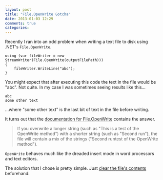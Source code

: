 ```yaml
---
layout: post
title: "File.OpenWrite Gotcha"
date: 2013-01-03 12:29
comments: true
categories: 
---
```


Recently I ran into an odd problem when writing a text file to disk using .NET's `File.OpenWrite`.

	using (var fileWriter = new StreamWriter(File.OpenWrite(outputFilePath)))
	{
		fileWriter.WriteLine("abc");
	}

You might expect that after executing this code the text in the file would be "abc".  Not quite.  In my case I was sometimes seeing results like this...

	abc
	some other text

...where "some other text" is the last bit of text in the file before writing.

It turns out that the [documentation for File.OpenWrite](http://msdn.microsoft.com/en-us/library/system.io.file.openwrite.aspx "System.IO.File.OpenWrite") contains the answer.

> If you overwrite a longer string (such as "This is a test of the OpenWrite method") with a shorter string (such as "Second run"), the file will contain a mix of the strings ("Second runtest of the OpenWrite method").

`OpenWrite` behaves much like the dreaded insert mode in word processors and text editors.

The solution that I chose is pretty simple.  Just [clear the file's contents](http://stackoverflow.com/questions/2695444/clearing-content-of-text-file-using-c-sharp "Stack Overflow - Clearing content of text file using C#") beforehand.
